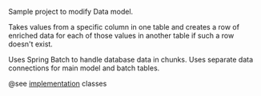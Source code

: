 Sample project to modify Data model.

Takes values from a specific column in one table and creates a row of enriched data for each of those values in another table if such a row doesn't exist.

Uses Spring Batch to handle database data in chunks. Uses separate data connections for main model and batch tables.

@see [implementation](src/main/java/dk/lector/lts/utils/data_transformation) classes
